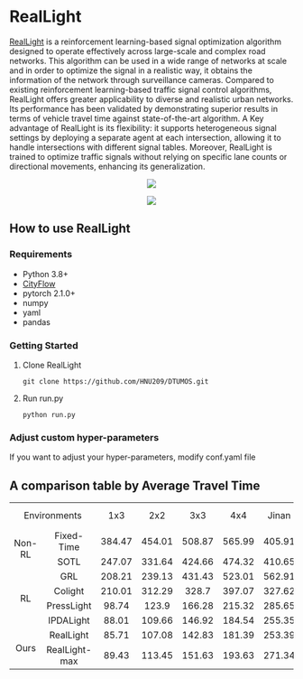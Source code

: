 # RealLight

[RealLight](https://github.com/HNU209/RealLight) is a reinforcement learning-based signal optimization algorithm designed to operate effectively across large-scale and complex road networks. This algorithm can be used in a wide range of networks at scale and in order to optimize the signal in a realistic way, it obtains the information of the network through surveillance cameras. Compared to existing reinforcement learning-based traffic signal control algorithms, RealLight offers greater applicability to diverse and realistic urban networks. Its performance has been validated by demonstrating superior results in terms of vehicle travel time against state-of-the-art algorithm. A Key advantage of RealLight is its flexibility: it supports heterogeneous signal settings by deploying a separate agent at each intersection, allowing it to handle intersections with different signal tables. Moreover, RealLight is trained to optimize traffic signals without relying on specific lane counts or directional movements, enhancing its generalization.

<p align="center">
  <img src="https://github.com/user-attachments/assets/f06d5228-2fed-45e1-9036-66b8b40106b2">
</p>
<p align="center">
  <img src="figure/seo_gu.gif">
</p>

## How to use RealLight

### Requirements
- Python 3.8+
- [CityFlow](https://github.com/cityflow-project/CityFlow)
- pytorch 2.1.0+
- numpy
- yaml
- pandas

### Getting Started
1. Clone RealLight
    ```
    git clone https://github.com/HNU209/DTUMOS.git
    ```

2. Run run.py
    ```
    python run.py
    ```

### Adjust custom hyper-parameters
If you want to adjust your hyper-parameters, modify conf.yaml file

## A comparison table by Average Travel Time
<table>
  <tr>
    <td colspan="2" align="center">Environments</td>
    <td align="center">1x3</td>
    <td align="center">2x2</td>
    <td align="center">3x3</td>
    <td align="center">4x4</td>
    <td align="center">Jinan</td>
    <td align="center">Hangzhou</td>
    <td align="center">Newyork</td>
    <td align="center">Daejeon Seo-gu</td>
  </tr>
  <tr>
    <td rowspan="2" align="center">Non-RL</td>
    <td align="center">Fixed-Time</td>
    <td align="center">384.47</td>
    <td align="center">454.01</td>
    <td align="center">508.87</td>
    <td align="center">565.99</td>
    <td align="center">405.91</td>
    <td align="center">488.51</td>
    <td align="center">-</td>
    <td align="center">207.45</td>
  </tr>
    <td align="center">SOTL</td>
    <td align="center">247.07</td>
    <td align="center">331.64</td>
    <td align="center">424.66</td>
    <td align="center">474.32</td>
    <td align="center">410.65</td>
    <td align="center">505.53</td>
    <td align="center">-</td>
    <td align="center">-</td>
  </tr>
  <tr>
    <td rowspan="4" align="center">RL</td>
    <td align="center">GRL</td>
    <td align="center">208.21</td>
    <td align="center">239.13</td>
    <td align="center">431.43</td>
    <td align="center">523.01</td>
    <td align="center">562.91</td>
    <td align="center">598.17</td>
    <td align="center">-</td>
    <td align="center">-</td>
  </tr>
  <tr>
    <td align="center">Colight</td>
    <td align="center">210.01</td>
    <td align="center">312.29</td>
    <td align="center">328.7</td>
    <td align="center">397.07</td>
    <td align="center">327.62</td>
    <td align="center">337.45</td>
    <td align="center">1459.28</td>
    <td align="center">-</td>
  </tr>
  <tr>
    <td align="center">PressLight</td>
    <td align="center">98.74</td>
    <td align="center">123.9</td>
    <td align="center">166.28</td>
    <td align="center">215.32</td>
    <td align="center">285.65</td>
    <td align="center">341.99</td>
    <td align="center">-</td>
    <td align="center">-</td>
  </tr>
  <tr>
    <td align="center">IPDALight</td>
    <td align="center">88.01</td>
    <td align="center">109.66</td>
    <td align="center">146.92</td>
    <td align="center">184.54</td>
    <td align="center">255.35</td>
    <td align="center">298.99</td>
    <td align="center">-</td>
    <td align="center">-</td>
  </tr>
  <tr>
    <td rowspan="2" align="center">Ours</td>
    <td align="center">RealLight</td>
    <td align="center">85.71</td>
    <td align="center">107.08</td>
    <td align="center">142.83</td>
    <td align="center">181.39</td>
    <td align="center">253.39</td>
    <td align="center">298.19</td>
    <td align="center">887.82</td>
    <td align="center">122.27</td>
  </tr>
    <td align="center">RealLight-max</td>
    <td align="center">89.43</td>
    <td align="center">113.45</td>
    <td align="center">151.63</td>
    <td align="center">193.63</td>
    <td align="center">271.34</td>
    <td align="center">319.57</td>
    <td align="center">931.52</td>
    <td align="center">129.68</td>
</table>